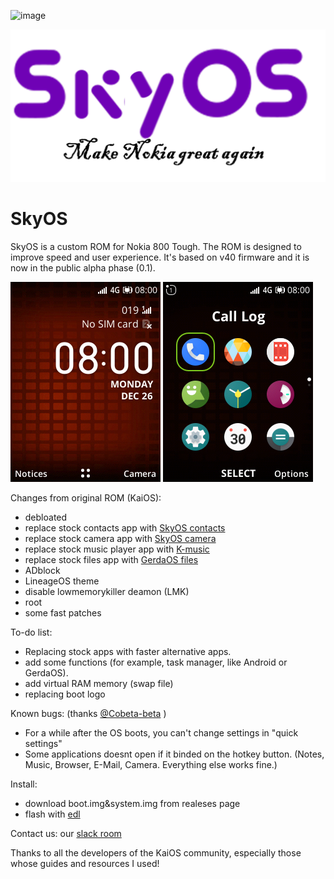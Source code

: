 ![image](https://raw.githubusercontent.com/AshiVered/support-israel-banner/main/assets/support-israel-banner.jpg)




![logo](https://raw.githubusercontent.com/AshiVered/SkyOS/main/res/logo.png)
# SkyOS
SkyOS is a custom ROM for Nokia 800 Tough. The ROM is designed to improve speed and user experience. It's based on v40 firmware and
it is now in the public alpha phase (0.1).




![screenshot1](https://raw.githubusercontent.com/AshiVered/SkyOS/main/res/2022-12-26-08-00-15.png)
![screenshot2](https://raw.githubusercontent.com/AshiVered/SkyOS/main/res/2022-12-26-08-00-24.png)





Changes from original ROM (KaiOS):
- debloated
- replace stock contacts app with [SkyOS contacts](https://gitlab.com/AshiVered/skyos-contacts)
- replace stock camera app with [SkyOS camera](https://gitlab.com/AshiVered/SkyOS-Camera)
- replace stock music player app with [K-music](https://github.com/arma7x/kaimusic)
- replace stock files app with [GerdaOS files](https://gitlab.com/project-pris/system/-/tree/master/src/system/b2g/webapps/files.gerda.tech/src)
- ADblock
- LineageOS theme
- disable lowmemorykiller deamon (LMK)
- root
- some fast patches

To-do list:

- Replacing stock apps with faster alternative apps.
- add some functions (for example, task manager, like Android or GerdaOS).
- add virtual RAM memory (swap file)
- replacing boot logo


Known bugs:
(thanks [@Cobeta-beta](https://github.com/Cobeta-beta) )
- For a while after the OS boots, you can't change settings in "quick settings"
- Some applications doesnt open if it binded on the hotkey button. (Notes, Music, Browser, E-Mail, Camera. Everything else works fine.)

  
Install:
- download boot.img&system.img from realeses page
- flash with [edl](https://wiki.bananahackers.net/development/edl)

Contact us:
our [slack room](https://skyosdevelopers.slack.com/)

Thanks to all the developers of the KaiOS community, especially those whose guides and resources I used!

